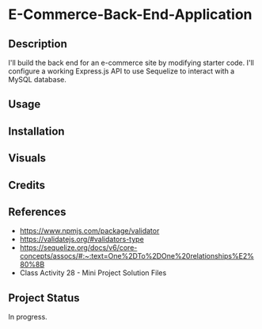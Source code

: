 # E-Commerce-Back-End-Application

## Description 
 I'll build the back end for an e-commerce site by modifying starter code. I'll configure a working Express.js API to use Sequelize to interact with a MySQL database.

## Usage

## Installation

## Visuals

## Credits

## References
* https://www.npmjs.com/package/validator
* https://validatejs.org/#validators-type
* https://sequelize.org/docs/v6/core-concepts/assocs/#:~:text=One%2DTo%2DOne%20relationships%E2%80%8B 
* Class Activity 28 - Mini Project Solution Files

## Project Status
In progress.